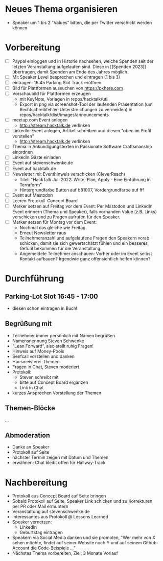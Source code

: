 # Neues Thema organisieren

* Speaker um 1 bis 2 "Values" bitten, die per Twitter verschickt werden können

# Vorbereitung

* [ ] Paypal einloggen und in Historie nachsehen, welche Spenden seit der letzten Veranstaltung aufgelaufen sind. Diese in [[Spenden 2023]] übertragen, damit Spenden am Ende des Jahres möglich.
* [ ] Mit Speaker Level besprechen und eintragen (1 bis 3)
* [ ] eintragen: 16:45 Parking Slot Track eröffnen
* [ ] Bild für Plattformen aussuchen von https://pxhere.com
* [ ] Vorschaubild für Plattformen erzeugen
	* mit KeyNote, Vorlagen in repos/hacktalk/util
	* Export in png via screenshot-Tool der laufenden Präsentation (um Rechtschreibfehler-Unterstreichungen zu vermeiden) in repos/hacktalk/dist/images/announcements
* [ ] meetup.com Event anlegen
	* http://stream.hacktalk.de verlinken
* [ ] LinkedIn-Event anlegen, Artikel schreiben und diesen "oben im Profil vorstellen" 
	* http://stream.hacktalk.de verlinken
* [ ] Thema in Ankündigungstexten in Passionate Software Craftsmanship einordnen
* [ ] LinkedIn Gäste einladen
* [ ] Event auf stevenschwenke.de
* [ ] Event auf hacktalk.de
* [ ] Newsletter mit Eventhinweis verschicken (CleverReach)
	* Titel: "HackTalk Juli 2022: Write, Plan, Apply - Eine Einführung in Terraform"
	* Hintergrundfarbe Button auf b81007, Vordergrundfarbe auf fff
* [ ] Event auf Mastodon
* [ ] Leeren Protokoll-Concept Board
* [ ] Merker setzen auf Freitag vor dem Event: Per Mastodon und LinkedIn Event erinnern (Thema und Speaker), falls vorhanden Value (z.B. Links) verschicken und zu Fragen aufrufen für den Speaker.
* [ ] Merker setzen für Montag vor dem Event: 
	* Nochmal das gleiche wie Freitag.
	* Erneut Newsletter raus
	* Teilnehmeranzahl und aufgelaufene Fragen den Speakern vorab schicken, damit sie sich gewertschätzt fühlen und ein besseres Gefühl bekommen für die Veranstaltung
	* Angemeldete Teilnehmer anschauen: Vorher oder im Event selbst Kontakt aufbauen? Irgendwie ganz offensichtlich helfen können?

# Durchführung

## Parking-Lot Slot 16:45  - 17:00

* diesen schon eintragen in Buch!

## Begrüßung mit

- Teilnehmer immer persönlich mit Namen begrüßen
- Namensnennung Steven Schwenke
- "Lean Forward", also stellt ruhig Fragen!
- Hinweis auf Money-Pools
- Senfcall vorstellen und danken
- Hausmeisterei-Themen
- Fragen in Chat, Steven moderiert
- Protokoll:
	- Steven schreibt mit
	- bitte auf Concept Board ergänzen
	- Link in Chat
- kurzes Ansprechen Vorstellung der Themen

## Themen-Blöcke
...


## Abmoderation

- Danke an Speaker
- Protokoll auf Seite
- nächster Termin zeigen mit Datum und Themen
- erwähnen: Chat bleibt offen für Hallway-Track

# Nachbereitung

* Protokoll aus Concept Board auf Seite bringen
* Sobald Protokoll auf Seite, Speaker Link schicken und zu Korrekturen per PR oder Mail ermuntern
* Veranstaltung auf stevenschwenke.de
* Interessantes aus Protokoll @ Lessons Learned
* Speaker vernetzen:
	* LinkedIn
	* Geburtstag eintragen
* Speakern via Social Media danken und sie promoten, "Wer mehr von X sehen möchte, findet auf seiner Website noch Y und auf seinem Github-Account die Code-Beispiele ..."
* Nächstes Thema vorbereiten, Ziel: 3 Monate Vorlauf